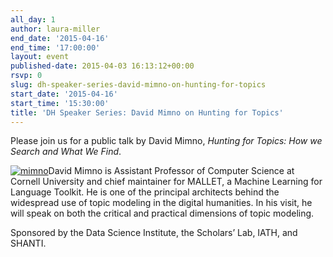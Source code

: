 ```yaml
---
all_day: 1
author: laura-miller
end_date: '2015-04-16'
end_time: '17:00:00'
layout: event
published-date: 2015-04-03 16:13:12+00:00
rsvp: 0
slug: dh-speaker-series-david-mimno-on-hunting-for-topics
start_date: '2015-04-16'
start_time: '15:30:00'
title: 'DH Speaker Series: David Mimno on Hunting for Topics'
---
```


Please join us for a public talk by David Mimno, _Hunting for Topics: How we Search and What We Find_.

[![mimno](http://scholarslab.org/wp-content/uploads/2015/04/mimno-110x110.jpeg)](http://scholarslab.org/wp-content/uploads/2015/04/mimno.jpeg)David Mimno is Assistant Professor of Computer Science at Cornell University and chief maintainer for MALLET, a Machine Learning for Language Toolkit. He is one of the principal architects behind the widespread use of topic modeling in the digital humanities. In his visit, he will speak on both the critical and practical dimensions of topic modeling.

Sponsored by the Data Science Institute, the Scholars’ Lab, IATH, and SHANTI.
